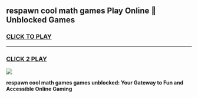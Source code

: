 
## respawn cool math games Play Online 👋 Unblocked Games
<h3>
<a href="https://news.freeplayer.one?title=respawn_cool_math_games&ref=17CMG">CLICK TO PLAY</a></h3>
<hr>

<h3>
<a href="https://news.freeplayer.one?title=respawn_cool_math_games&ref=17CMG">CLICK 2 PLAY</a>
  
</h3>

<a href="https://news.freeplayer.one?title=respawn_cool_math_games&ref=17CMG/"><img src="https://clearcache.store/games.png"></a>


**respawn cool math games games unblocked: Your Gateway to Fun and Accessible Online Gaming**
